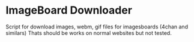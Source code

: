 # ImageBoard Downloader


Script for download images, webm, gif files for imagesboards (4chan and similars)
Thats should be works on normal websites but not tested.


